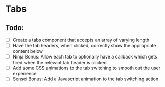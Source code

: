# Tabs
## Todo:
- [ ] Create a tabs component that accepts an array of varying length
- [ ] Have the tab headers, when clicked, correctly show the appropriate content below
- [ ] Ninja Bonus: Allow each tab to optionally have a callback which gets fired when the relevant tab header is clicked
- [ ] Add some CSS animations to the tab switching to smooth out the user experience
- [ ] Sensei Bonus: Add a Javascript animation to the tab switching action